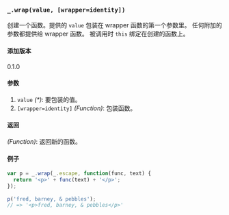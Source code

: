 ### `_.wrap(value, [wrapper=identity])`[​](#_wrapvalue-wrapperidentity "_wrapvalue-wrapperidentity的直接链接")

创建一个函数。提供的 `value` 包装在 wrapper 函数的第一个参数里。 任何附加的参数都提供给 wrapper 函数。 被调用时 `this` 绑定在创建的函数上。

#### 添加版本

0.1.0

#### 参数

1.  `value` _(\*)_: 要包装的值。
2.  `[wrapper=identity]` _(Function)_: 包装函数。

#### 返回

_(Function)_: 返回新的函数。

#### 例子

```js
var p = _.wrap(_.escape, function(func, text) {
  return '<p>' + func(text) + '</p>';
});
 
p('fred, barney, & pebbles');
// => '<p>fred, barney, & pebbles</p>'

```
